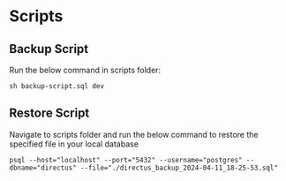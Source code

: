 # Scripts

## Backup Script

Run the below command in scripts folder:

```
sh backup-script.sql dev
```

## Restore Script

Navigate to scripts folder and run the below command to restore the specified file in your local database

```
psql --host="localhost" --port="5432" --username="postgres" --dbname="directus" --file="./directus_backup_2024-04-11_18-25-53.sql"
```
